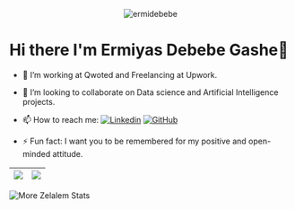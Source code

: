 <p align="center"> 
	<img src="https://komarev.com/ghpvc/?username=ermidebebe&label=Profile%20views&color=0e75b6&style=plastic" alt="ermidebebe" /> 
</p>

# Hi there I'm Ermiyas Debebe Gashe👋

- 🌱 I’m working at Qwoted and Freelancing at Upwork.
- 👯 I’m looking to collaborate on Data science and Artificial Intelligence projects.
- 📫 How to reach me:  [![Linkedin](https://img.shields.io/badge/-Ermiyas-blue?style=flat-square&logo=Linkedin&logoColor=white&link=https://www.linkedin.com/in/ermiyas-debebe-gashe/)](https://www.linkedin.com/in/thaianebraga/)
[![GitHub](https://img.shields.io/github/followers/ermidebebe?label=follow&style=social)](https://github.com/ermidebebe)

- ⚡ Fun fact:  I want you to be remembered for my positive and open-minded attitude.

| <a href="https://github.com/ermidebebe/github-readme-stats"><img align="center" src="https://github-readme-stats.vercel.app/api?username=ermidebebe&show_icons=true&theme=blue-green&border_color=61dafb&hide_border=true&count_private=true" /></a> | <a href="https://github.com/zmekonnen251/github-readme-stats"><img align="center" src="https://github-readme-stats.vercel.app/api/top-langs/?username=ermidebebe&title_color=61dafb&text_color=ffffff&icon_color=61dafb&bg_color=20232a&layout=compact&border_color=61dafb&hide_border=true&hide=html,css,scss&count_private=true&langs_count=8"  /></a> |
| ------------- | ------------- |
  
  
<p><img align="center" src="http://github-readme-streak-stats.herokuapp.com?user=zmekonnen251&theme=blue-green&hide_border=true&date_format=j%20M%5B%20Y%5D" alt="More Zelalem Stats" /></p>

</a>
     



